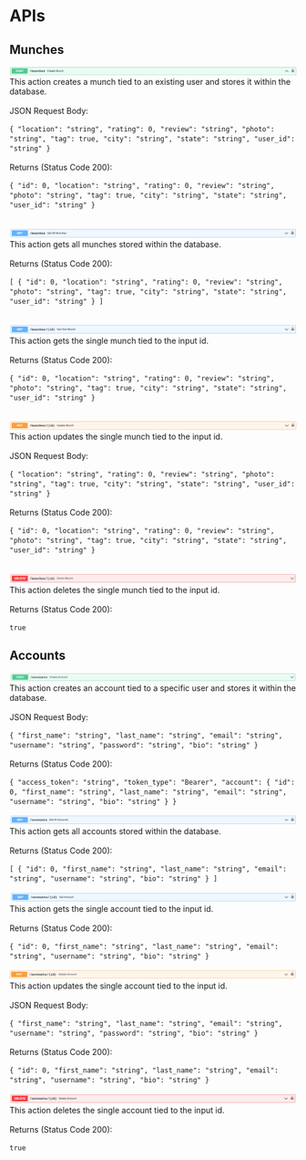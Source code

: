 # APIs

## Munches

![Create Munch](api/create-munch.png)
This action creates a munch tied to an existing user and stores it within the database.
<br>
<br>
JSON Request Body:

`{
  "location": "string",
  "rating": 0,
  "review": "string",
  "photo": "string",
  "tag": true,
  "city": "string",
  "state": "string",
  "user_id": "string"
}`
<br>
<br>
Returns (Status Code 200):

`{
  "id": 0,
  "location": "string",
  "rating": 0,
  "review": "string",
  "photo": "string",
  "tag": true,
  "city": "string",
  "state": "string",
  "user_id": "string"
}`
<br>
<br>
<br>
![Get All Munches](api/get-all-munches.png)
This action gets all munches stored within the database.
<br>
<br>
Returns (Status Code 200):

`[
  {
    "id": 0,
    "location": "string",
    "rating": 0,
    "review": "string",
    "photo": "string",
    "tag": true,
    "city": "string",
    "state": "string",
    "user_id": "string"
  }
]`
<br>
<br>
<br>
![Get One Munch](api/get-one-munch.png)
This action gets the single munch tied to the input id.
<br>
<br>
Returns (Status Code 200):

`{
  "id": 0,
  "location": "string",
  "rating": 0,
  "review": "string",
  "photo": "string",
  "tag": true,
  "city": "string",
  "state": "string",
  "user_id": "string"
}`
<br>
<br>
<br>
![Update Munch](api/update-munch.png)
This action updates the single munch tied to the input id.
<br>
<br>
JSON Request Body:

`{
  "location": "string",
  "rating": 0,
  "review": "string",
  "photo": "string",
  "tag": true,
  "city": "string",
  "state": "string",
  "user_id": "string"
}`
<br>
<br>
Returns (Status Code 200):

`{
  "id": 0,
  "location": "string",
  "rating": 0,
  "review": "string",
  "photo": "string",
  "tag": true,
  "city": "string",
  "state": "string",
  "user_id": "string"
}`
<br>
<br>
<br>
![Delete Munch](api/delete-munch.png)
This action deletes the single munch tied to the input id.
<br>
<br>
Returns (Status Code 200):

`true`

## Accounts

![Create Account](api/create-account.png)
This action creates an account tied to a specific user and stores it within the database.
<br>
<br>
JSON Request Body:

`{
  "first_name": "string",
  "last_name": "string",
  "email": "string",
  "username": "string",
  "password": "string",
  "bio": "string"
}`
<br>
<br>
Returns (Status Code 200):

`{
  "access_token": "string",
  "token_type": "Bearer",
  "account": {
    "id": 0,
    "first_name": "string",
    "last_name": "string",
    "email": "string",
    "username": "string",
    "bio": "string"
  }
}`
<br>
<br>
![Get All Accounts](api/get-all-accounts.png)
This action gets all accounts stored within the database.
<br>
<br>
Returns (Status Code 200):

`[
  {
    "id": 0,
    "first_name": "string",
    "last_name": "string",
    "email": "string",
    "username": "string",
    "bio": "string"
  }
]`
<br>
<br>
![Get One Account](api/get-one-account.png)
This action gets the single account tied to the input id.
<br>
<br>
Returns (Status Code 200):

`{
  "id": 0,
  "first_name": "string",
  "last_name": "string",
  "email": "string",
  "username": "string",
  "bio": "string"
}`
<br>
<br>
![Update Account](api/update-account.png)
This action updates the single account tied to the input id.
<br>
<br>
JSON Request Body:

`{
  "first_name": "string",
  "last_name": "string",
  "email": "string",
  "username": "string",
  "password": "string",
  "bio": "string"
}`
<br>
<br>
Returns (Status Code 200):

`{
  "id": 0,
  "first_name": "string",
  "last_name": "string",
  "email": "string",
  "username": "string",
  "bio": "string"
}`
<br>
<br>
![Delete Account](api/delete-account.png)
This action deletes the single account tied to the input id.
<br>
<br>
Returns (Status Code 200):

`true`
